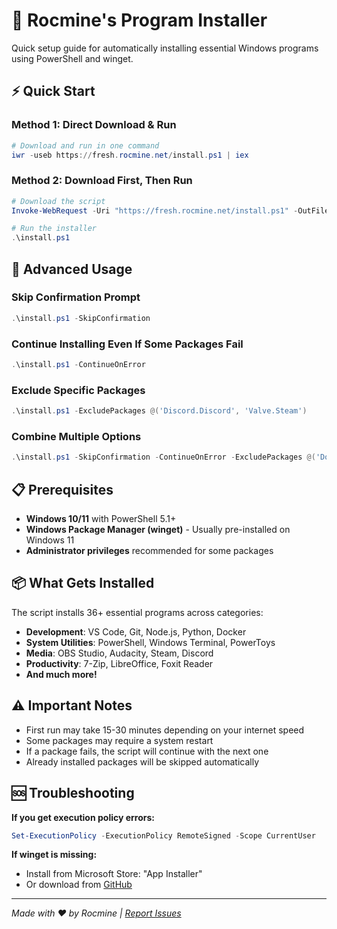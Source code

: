 # 🚀 Rocmine's Program Installer

Quick setup guide for automatically installing essential Windows programs using PowerShell and winget.

## ⚡ Quick Start

### Method 1: Direct Download & Run
```powershell
# Download and run in one command
iwr -useb https://fresh.rocmine.net/install.ps1 | iex
```

### Method 2: Download First, Then Run
```powershell
# Download the script
Invoke-WebRequest -Uri "https://fresh.rocmine.net/install.ps1" -OutFile "install.ps1"

# Run the installer
.\install.ps1
```

## 🔧 Advanced Usage

### Skip Confirmation Prompt
```powershell
.\install.ps1 -SkipConfirmation
```

### Continue Installing Even If Some Packages Fail
```powershell
.\install.ps1 -ContinueOnError
```

### Exclude Specific Packages
```powershell
.\install.ps1 -ExcludePackages @('Discord.Discord', 'Valve.Steam')
```

### Combine Multiple Options
```powershell
.\install.ps1 -SkipConfirmation -ContinueOnError -ExcludePackages @('Docker.DockerDesktop')
```

## 📋 Prerequisites

- **Windows 10/11** with PowerShell 5.1+
- **Windows Package Manager (winget)** - Usually pre-installed on Windows 11
- **Administrator privileges** recommended for some packages

## 📦 What Gets Installed

The script installs 36+ essential programs across categories:
- **Development**: VS Code, Git, Node.js, Python, Docker
- **System Utilities**: PowerShell, Windows Terminal, PowerToys
- **Media**: OBS Studio, Audacity, Steam, Discord
- **Productivity**: 7-Zip, LibreOffice, Foxit Reader
- **And much more!**

## ⚠️ Important Notes

- First run may take 15-30 minutes depending on your internet speed
- Some packages may require a system restart
- If a package fails, the script will continue with the next one
- Already installed packages will be skipped automatically

## 🆘 Troubleshooting

**If you get execution policy errors:**
```powershell
Set-ExecutionPolicy -ExecutionPolicy RemoteSigned -Scope CurrentUser
```

**If winget is missing:**
- Install from Microsoft Store: "App Installer"
- Or download from [GitHub](https://github.com/microsoft/winget-cli)

---

*Made with ❤️ by Rocmine | [Report Issues](https://github.com/rocmine/installer)*
